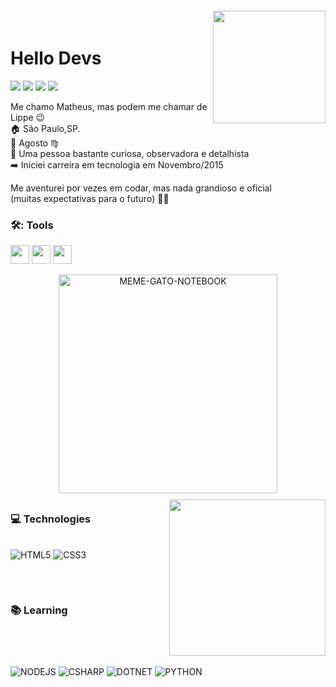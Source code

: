 <img align="right" width="180px" style="margin-top:-20px" src="https://i.ibb.co/VSx01qR/Whats-App-Image-2022-03-01-at-15-06-22-removebg-preview.png">

   <h1 align="left">Hello Devs</h1>

<a href="https://instagram.com/matheus__lippe" target="_blank"><img src="https://img.shields.io/badge/-Instagram-%23E4405F?style=for-the-badge&logo=instagram&logoColor=white" target="_blank"></a>
<a href="https://www.linkedin.com/in/matheuslippe" target="_blank"><img src="https://img.shields.io/badge/-LinkedIn-%230077B5?style=for-the-badge&logo=linkedin&logoColor=white" target="_blank"></a>
<a href = "mailto:matheuslippe6@gmail.com"><img src="https://img.shields.io/badge/-Gmail-%23333?style=for-the-badge&logo=gmail&logoColor=white" target="_blank"></a>
<a href="https://open.spotify.com/user/matheuslippe6" target="_blank"><img src="https://img.shields.io/badge/Spotify-1ED760?&style=for-the-badge&logo=spotify&logoColor=white" target="_blank"></a>

Me chamo Matheus, mas podem me chamar de Lippe :wink: </br>
:house: São Paulo,SP. </br>
:birthday: Agosto :virgo:</br>
:dart: Uma pessoa bastante curiosa, observadora e detalhista</br>
:arrow_right: Iniciei carreira em tecnologia em Novembro/2015 </br>



Me aventurei por vezes em codar, mas nada grandioso e oficial</br>
(muitas expectativas para o futuro) :man_technologist:

### 🛠️: Tools 
<div>
  <img height="30px" width="30px" src="https://cdn.jsdelivr.net/gh/devicons/devicon/icons/git/git-original.svg" />
  <img height="30px" width="30px" src="https://cdn.jsdelivr.net/gh/devicons/devicon/icons/vscode/vscode-original.svg"/>
  <img height="30px" width="30px" src="https://cdn.jsdelivr.net/gh/devicons/devicon/icons/visualstudio/visualstudio-plain.svg" />
  </div>

<p align="center">
  <img alt="MEME-GATO-NOTEBOOK" src="https://super.abril.com.br/wp-content/uploads/2016/09/super_imggato_digitando_0.gif" width="350">
</p>

##

### :computer: Technologies <img align="right" width="250px" style="margin-top:-20px" src="https://i.ibb.co/pjxXh7R/Whats-App-Image-2022-03-01-at-15-06-23-removebg-preview.webp">

<div style="display: inline_block"><br>
  <img alt="HTML5" src="https://img.shields.io/badge/HTML5-E34F26?style=for-the-badge&logo=html5&logoColor=white">
  <img alt="CSS3" src="https://img.shields.io/badge/CSS3-1572B6?style=for-the-badge&logo=css3&logoColor=white">
</br>

## 

</br>

### :books: Learning
<div style="display: inline-block"><br>
  <img alt="NODEJS" src="https://img.shields.io/badge/Node.js-43853D?style=for-the-badge&logo=node.js&logoColor=white">
  <img alt="CSHARP" src="https://img.shields.io/badge/C%23-239120?style=for-the-badge&logo=c-sharp&logoColor=white">
  <img alt="DOTNET" src="https://img.shields.io/badge/.NET-5C2D91?style=for-the-badge&logo=.net&logoColor=white">
  <img alt="PYTHON" src="https://img.shields.io/badge/Python-3776AB?style=for-the-badge&logo=python&logoColor=white">
</div>
